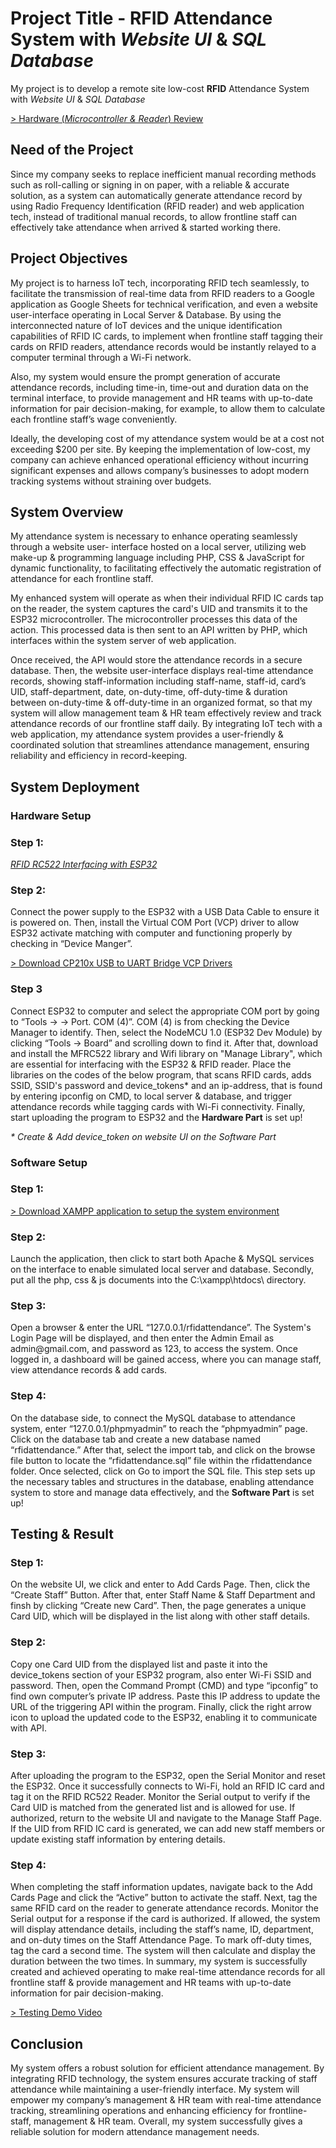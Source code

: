 <h1>Project Title - <b>RFID</b> Attendance System with <i>Website UI</i> & <i>SQL Database</i></h1>
<p>My project is to develop a remote site low-cost <b>RFID</b> Attendance System with <i>Website UI</i> & <i>SQL Database</i></p>
<a href="https://drive.google.com/file/d/1EaAlEutcbHNaETe_XokqCBr1suZM9gVW/view" target="_blank">> Hardware (<i>Microcontroller & Reader</i>) Review</a>
<h2>Need of the Project</h2>
<p>Since my company seeks to replace inefficient manual recording methods such as roll-calling or signing in on paper, with a reliable & accurate solution, as a system can automatically generate attendance record by using Radio Frequency Identification (RFID reader) and web application tech, instead of traditional manual records, to allow frontline staff can effectively take attendance when arrived & started working there.</p>
<h2>Project Objectives</h2>
<p>My project is to harness IoT tech, incorporating RFID tech seamlessly, to facilitate the transmission of real-time data from RFID readers to a Google application as Google Sheets for technical verification, and even a website user-interface operating in Local Server & Database. By using the interconnected nature of IoT devices and the unique identification capabilities of RFID IC cards, to implement when frontline staff tagging their cards on RFID readers, attendance records would be instantly relayed to a computer terminal through a Wi-Fi network.</p> 
<p>Also, my system would ensure the prompt generation of accurate attendance records, including time-in, time-out and duration data on the terminal interface, to provide management and HR teams with up-to-date information for pair decision-making, for example, to allow them to calculate each frontline staff’s wage conveniently.</p>
<p>Ideally, the developing cost of my attendance system would be at a cost not exceeding $200 per site. By keeping the implementation of low-cost, my company can achieve enhanced operational efficiency without incurring significant expenses and allows company’s businesses to adopt modern tracking systems without straining over budgets.</p>
<h2>System Overview</h2>
<p>My attendance system is necessary to enhance operating seamlessly through a website user- interface hosted on a local server, utilizing web make-up & programming language including PHP, CSS & JavaScript for dynamic functionality, to
facilitating effectively the automatic registration of attendance for each frontline staff.</p>
<p>My enhanced system will operate as when their individual RFID IC cards tap on the reader, the system captures the card's UID and transmits it to the ESP32 microcontroller. The microcontroller processes this data of the action. This processed data is then sent to an API written by PHP, which interfaces within the system server of web application.</p>
<p>Once received, the API would store the attendance records in a secure database. Then, the website user-interface displays real-time attendance records, showing staff-information including staff-name, staff-id, card’s UID, staff-department, date, on-duty-time, off-duty-time & duration between on-duty-time & off-duty-time in an organized format, so that my system will allow management team & HR team effectively review and track attendance records of our frontline staff daily. By integrating IoT tech with a web application, my attendance system provides a user-friendly & coordinated solution that streamlines attendance management, ensuring reliability and efficiency in record-keeping.</p>
<h2>System Deployment</h2>
<h3>Hardware Setup</h3>
<h3>Step 1: </h3>
<a href="https://www.electronicwings.com/esp32/rfid-rc522-interfacing-with-esp32" target="_blank"><i>RFID RC522 Interfacing with ESP32</i></a> 
<br>
<h3>Step 2: </h3>
<p>Connect the power supply to the ESP32 with a USB Data Cable to ensure it is powered on. Then, install the Virtual COM Port (VCP) driver to allow ESP32 activate matching with computer and functioning properly by checking in “Device Manger”.</p>
<a href="https://www.silabs.com/developer-tools/usb-to-uart-bridge-vcp-drivers?tab=downloads" target="_blank">> Download CP210x USB to UART Bridge VCP Drivers</a> 
<h3>Step 3</h3>
<p>Connect ESP32 to computer and select the appropriate COM port by going to “Tools -> -> Port. COM (4)”. COM (4) is from checking the Device Manager to identify. Then, select the NodeMCU 1.0 (ESP32 Dev Module) by clicking “Tools -> Board” and scrolling down to find it. After that, download and install the MFRC522 library and Wifi library on "Manage Library", which are essential for interfacing with the ESP32 & RFID reader. Place the libraries on the codes of the below program, that scans RFID cards, adds SSID, SSID's password and device_tokens* and an ip-address, that is found by entering ipconfig on CMD, to local server & database, and trigger attendance records while tagging cards with Wi-Fi connectivity. Finally, start uploading the program to ESP32 and the <b>Hardware Part</b> is set up!</p>
<i>* Create & Add device_token on website UI on the Software Part</i>
<h3>Software Setup</h3>
<h3>Step 1: </h3>
<a href="https://www.apachefriends.org" target="_blank">> Download XAMPP application to setup the system environment</a> 
<h3>Step 2: </h3>
<p>Launch the application, then click to start both Apache & MySQL services on the interface to enable simulated local server and database. Secondly, put all the php, css & js documents into the C:\xampp\htdocs\ directory.</p>
<h3>Step 3: </h3>
<p>Open a browser & enter the URL “127.0.0.1/rfidattendance”. The System's Login Page will be displayed, and then enter the Admin Email as admin@gmail.com, and password as 123, to access the system. Once logged in, a dashboard will be gained access, where you can manage staff, view attendance records & add cards.</p>
<h3>Step 4: </h3>
<p>On the database side, to connect the MySQL database to attendance system, enter “127.0.0.1/phpmyadmin” to reach the “phpmyadmin” page. Click on the database tab and create a new database named “rfidattendance.” After that, select the import tab, and click on the browse file button to locate the “rfidattendance.sql” file within the rfidattendance folder. Once selected, click on Go to import the SQL file. This step sets up the necessary tables and structures in the database, enabling attendance system to store and manage data effectively, and the <b>Software Part</b> is set up!</p>
<h2>Testing & Result</h2>
<h3>Step 1: </h3>
<p>On the website UI, we click and enter to Add Cards Page. Then, click the “Create Staff” Button. After that, enter Staff Name & Staff Department and finsh by clicking “Create new Card”. Then, the page generates a unique Card UID, which will be displayed in the list along with other staff details.</p>
<h3>Step 2: </h3>
<p>Copy one Card UID from the displayed list and paste it into the device_tokens section of your ESP32 program, also enter Wi-Fi SSID and password. Then, open the Command Prompt (CMD) and type “ipconfig” to find own computer’s private IP address. Paste this IP address to update the URL of the triggering API within the program. Finally, click the right arrow icon to upload the updated code to the ESP32, enabling it to communicate with API.</p>
<h3>Step 3: </h3>
<p>After uploading the program to the ESP32, open the Serial Monitor and reset the ESP32. Once it successfully connects to Wi-Fi, hold an RFID IC card and tag it on the RFID RC522 Reader. Monitor the Serial output to verify if the Card UID is matched from the generated list and is allowed for use. If authorized, return to the website UI and navigate to the Manage Staff Page. If the UID from RFID IC card is generated, we can add new staff members or update existing staff information by entering details.</p>
<h3>Step 4: </h3>
<p>When completing the staff information updates, navigate back to the Add Cards Page and click the “Active” button to activate the staff. Next, tag the same RFID card on the reader to generate attendance records. Monitor the Serial output for a response if the card is authorized. If allowed, the system will display attendance details, including the staff’s name, ID, department, and on-duty times on the Staff Attendance Page. To mark off-duty times, tag the card a second time. The system will then calculate and display the duration between the two times. In summary, my system is successfully created and achieved operating to make real-time attendance records for all frontline staff & provide management and HR teams with up-to-date information for pair decision-making.</p>
<a href="https://drive.google.com/file/d/1R86DgxyE7ceJuXDggssVAlm5G_Mpak7-/view" target="_blank">> Testing Demo Video </a> 
<h2>Conclusion</h2>
<p>My system offers a robust solution for efficient attendance management. By integrating RFID technology, the system ensures accurate tracking of staff attendance while maintaining a user-friendly interface. My system will empower my company’s management & HR team with real-time attendance tracking, streamlining operations and enhancing efficiency for frontline-staff, management & HR team. Overall, my system successfully gives a reliable solution for modern attendance management needs.</p>
